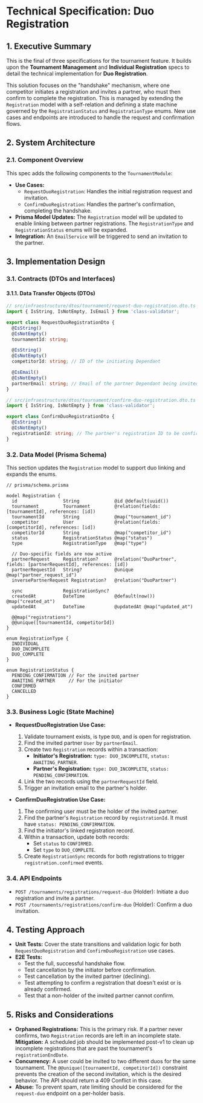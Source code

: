 # Technical Specification: Duo Registration

## 1. Executive Summary

This is the final of three specifications for the tournament feature. It builds upon the **Tournament Management** and **Individual Registration** specs to detail the technical implementation for **Duo Registration**. 

This solution focuses on the "handshake" mechanism, where one competitor initiates a registration and invites a partner, who must then confirm to complete the registration. This is managed by extending the `Registration` model with a self-relation and defining a state machine governed by the `RegistrationStatus` and `RegistrationType` enums. New use cases and endpoints are introduced to handle the request and confirmation flows.

## 2. System Architecture

### 2.1. Component Overview

This spec adds the following components to the `TournamentModule`:

-   **Use Cases:**
    -   `RequestDuoRegistration`: Handles the initial registration request and invitation.
    -   `ConfirmDuoRegistration`: Handles the partner's confirmation, completing the handshake.
-   **Prisma Model Updates:** The `Registration` model will be updated to enable linking between partner registrations. The `RegistrationType` and `RegistrationStatus` enums will be expanded.
-   **Integration:** An `EmailService` will be triggered to send an invitation to the partner.

## 3. Implementation Design

### 3.1. Contracts (DTOs and Interfaces)

#### 3.1.1. Data Transfer Objects (DTOs)

```typescript
// src/infraestructure/dtos/tournament/request-duo-registration.dto.ts
import { IsString, IsNotEmpty, IsEmail } from 'class-validator';

export class RequestDuoRegistrationDto {
  @IsString()
  @IsNotEmpty()
  tournamentId: string;

  @IsString()
  @IsNotEmpty()
  competitorId: string; // ID of the initiating Dependant

  @IsEmail()
  @IsNotEmpty()
  partnerEmail: string; // Email of the partner Dependant being invited
}

// src/infraestructure/dtos/tournament/confirm-duo-registration.dto.ts
import { IsString, IsNotEmpty } from 'class-validator';

export class ConfirmDuoRegistrationDto {
  @IsString()
  @IsNotEmpty()
  registrationId: string; // The partner's registration ID to be confirmed
}
```

### 3.2. Data Model (Prisma Schema)

This section updates the `Registration` model to support duo linking and expands the enums.

```prisma
// prisma/schema.prisma

model Registration {
  id                 String             @id @default(uuid())
  tournament         Tournament         @relation(fields: [tournamentId], references: [id])
  tournamentId       String             @map("tournament_id")
  competitor         User               @relation(fields: [competitorId], references: [id])
  competitorId       String             @map("competitor_id")
  status             RegistrationStatus @map("status")
  type               RegistrationType   @map("type")

  // Duo-specific fields are now active
  partnerRequest     Registration?      @relation("DuoPartner", fields: [partnerRequestId], references: [id])
  partnerRequestId   String?            @unique @map("partner_request_id")
  inversePartnerRequest Registration?   @relation("DuoPartner")

  sync               RegistrationSync?
  createdAt          DateTime           @default(now()) @map("created_at")
  updatedAt          DateTime           @updatedAt @map("updated_at")

  @@map("registrations")
  @@unique([tournamentId, competitorId])
}

enum RegistrationType {
  INDIVIDUAL
  DUO_INCOMPLETE
  DUO_COMPLETE
}

enum RegistrationStatus {
  PENDING_CONFIRMATION // For the invited partner
  AWAITING_PARTNER     // For the initiator
  CONFIRMED
  CANCELLED
}
```

### 3.3. Business Logic (State Machine)

-   **RequestDuoRegistration Use Case:**
    1.  Validate tournament exists, is type `DUO`, and is open for registration.
    2.  Find the invited partner `User` by `partnerEmail`.
    3.  Create two `Registration` records within a transaction:
        -   **Initiator's Registration:** `type: DUO_INCOMPLETE`, `status: AWAITING_PARTNER`.
        -   **Partner's Registration:** `type: DUO_INCOMPLETE`, `status: PENDING_CONFIRMATION`.
    4.  Link the two records using the `partnerRequestId` field.
    5.  Trigger an invitation email to the partner's holder.

-   **ConfirmDuoRegistration Use Case:**
    1.  The confirming user must be the holder of the invited partner.
    2.  Find the partner's `Registration` record by `registrationId`. It must have `status: PENDING_CONFIRMATION`.
    3.  Find the initiator's linked registration record.
    4.  Within a transaction, update both records:
        -   Set `status` to `CONFIRMED`.
        -   Set `type` to `DUO_COMPLETE`.
    5.  Create `RegistrationSync` records for both registrations to trigger `registration.confirmed` events.

### 3.4. API Endpoints

-   `POST /tournaments/registrations/request-duo` (Holder): Initiate a duo registration and invite a partner.
-   `POST /tournaments/registrations/confirm-duo` (Holder): Confirm a duo invitation.

## 4. Testing Approach

-   **Unit Tests:** Cover the state transitions and validation logic for both `RequestDuoRegistration` and `ConfirmDuoRegistration` use cases.
-   **E2E Tests:**
    -   Test the full, successful handshake flow.
    -   Test cancellation by the initiator before confirmation.
    -   Test cancellation by the invited partner (declining).
    -   Test attempting to confirm a registration that doesn't exist or is already confirmed.
    -   Test that a non-holder of the invited partner cannot confirm.

## 5. Risks and Considerations

-   **Orphaned Registrations:** This is the primary risk. If a partner never confirms, two `Registration` records are left in an incomplete state. **Mitigation:** A scheduled job should be implemented post-v1 to clean up incomplete registrations that are past the tournament's `registrationEndDate`.
-   **Concurrency:** A user could be invited to two different duos for the same tournament. The `@@unique([tournamentId, competitorId])` constraint prevents the creation of the second invitation, which is the desired behavior. The API should return a 409 Conflict in this case.
-   **Abuse:** To prevent spam, rate limiting should be considered for the `request-duo` endpoint on a per-holder basis.
